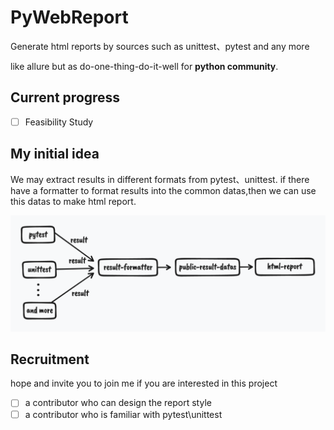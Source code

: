 # PyWebReport

Generate html reports by sources such as unittest、pytest and any more

like allure but as do-one-thing-do-it-well for **python community**.

## Current progress

- [ ] Feasibility Study

## My initial idea
We may extract results in different formats from pytest、unittest. if there have a formatter to format results into the common datas,then we can use this datas to make html report.

![](./idea.png)

## Recruitment

hope and invite you to join me if you are interested in this project

- [ ] a contributor who can design the report style
- [ ] a contributor who is familiar with pytest\unittest
